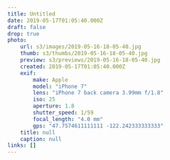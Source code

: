 ```yaml
---
title: Untitled
date: 2019-05-17T01:05:40.000Z
draft: false
drop: true
photo:
    url: s3/images/2019-05-16-18-05-40.jpg
    thumb: s3/thumbs/2019-05-16-18-05-40.jpg
    preview: s3/previews/2019-05-16-18-05-40.jpg
    created: 2019-05-17T01:05:40.000Z
    exif:
        make: Apple
        model: "iPhone 7"
        lens: "iPhone 7 back camera 3.99mm f/1.8"
        iso: 25
        aperture: 1.8
        shutter_speed: 1/59
        focal_length: "4.0 mm"
        gps: "47.7574611111111 -122.242333333333"
    title: null
    caption: null
links: []
---
```

